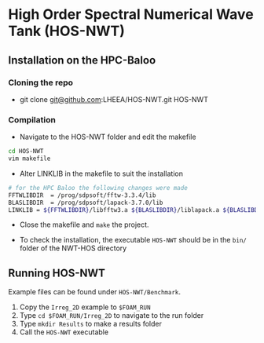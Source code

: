 # High Order Spectral Numerical Wave Tank (HOS-NWT)

## Installation on the HPC-Baloo

### Cloning the repo
- git clone git@github.com:LHEEA/HOS-NWT.git HOS-NWT

### Compilation

- Navigate to the HOS-NWT folder and edit the makefile

```sh
cd HOS-NWT
vim makefile
```

- Alter LINKLIB in the makefile to suit the installation

```sh
# for the HPC Baloo the following changes were made
FFTWLIBDIR  = /prog/sdpsoft/fftw-3.3.4/lib
BLASLIBDIR  = /prog/sdpsoft/lapack-3.7.0/lib
LINKLIB = ${FFTWLIBDIR}/libfftw3.a ${BLASLIBDIR}/liblapack.a ${BLASLIBDIR}/librefblas.a
```

- Close the makefile and ```make``` the project.

- To check the installation, the executable ```HOS-NWT``` should  be in the ```bin/``` folder of the NWT-HOS directory

## Running HOS-NWT

Example files can be found under ```HOS-NWT/Benchmark```.

1. Copy the  ```Irreg_2D``` example to ```$FOAM_RUN```
2. Type ```cd $FOAM_RUN/Irreg_2D``` to navigate to the run folder
3. Type ```mkdir Results``` to make a results folder
4. Call the ```HOS-NWT``` executable
